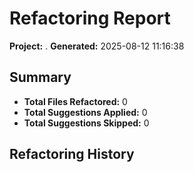 # Refactoring Report

**Project:** .
**Generated:** 2025-08-12 11:16:38

## Summary

- **Total Files Refactored:** 0
- **Total Suggestions Applied:** 0
- **Total Suggestions Skipped:** 0

## Refactoring History


